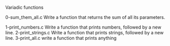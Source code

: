 Variadic functions


0-sum_them_all.c
Write a function that returns the sum of all its parameters.

1-print_numbers.c
Write a function that prints numbers, followed by a new line.
2-print_strings.c
Write a function that prints strings, followed by a new line.
3-print_all.c
write a function that prints anything
